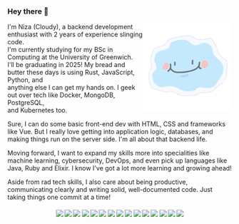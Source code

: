 ### Hey there 👋
<p><img align="right" width="200px" height="200px" src="https://github.com/devniza/devniza/blob/main/assets/smiley-cloud.gif" alt="smiling cloud" /></p>

I'm Niza (Cloudy), a backend development enthusiast with 2 years of experience slinging code. </br>
I'm currently studying for my BSc in Computing at the University of Greenwich. </br>
I'll be graduating in 2025! My bread and butter these days is using Rust, JavaScript, Python, and </br>
anything else I can get my hands on. 
I geek out over tech like Docker, MongoDB, PostgreSQL, </br>
and Kubernetes too.

Sure, I can do some basic front-end dev with HTML, CSS and frameworks like Vue. But I really love getting into application logic, databases, and making things run on the server side. I'm all about that backend life.

Moving forward, I want to expand my skills more into specialities like machine learning, cybersecurity, DevOps, and even pick up languages like Java, Ruby and Elixir. I know I've got a lot more learning and growing ahead!

Aside from rad tech skills, I also care about being productive, communicating clearly and writing solid, well-documented code. Just taking things one commit at a time!

####      <div align="center">![](https://img.shields.io/badge/Vue-green) ![](https://img.shields.io/badge/Nuxt-darkgreen) ![](https://img.shields.io/badge/Node-lightgreen) ![](https://img.shields.io/badge/Python-blue) ![](https://img.shields.io/badge/Docker-darkblue) ![](https://img.shields.io/badge/CI/CD-blue) ![](https://img.shields.io/badge/JavaScript-yellow) ![](https://img.shields.io/badge/TypeScript-darkblue) ![](https://img.shields.io/badge/MongoDB-darkgreen) ![](https://img.shields.io/badge/PostgreSQL-blue) ![](https://img.shields.io/badge/HTML-darkyellow) ![](https://img.shields.io/badge/CSS-blue) ![](https://img.shields.io/badge/TailwindCSS-lightblue) ![](https://img.shields.io/badge/Kubernetes-blue) ![](https://img.shields.io/badge/Github-grey)</div>
<!--
**devniza/devniza** is a ✨ _special_ ✨ repository because its `README.md` (this file) appears on your GitHub profile.

Here are some ideas to get you started:

- 🔭 I’m currently working on ...
- 🌱 I’m currently learning ...
- 👯 I’m looking to collaborate on ...
- 🤔 I’m looking for help with ...
- 💬 Ask me about ...
- 📫 How to reach me: ...
- 😄 Pronouns: ...
- ⚡ Fun fact: ...
-->
